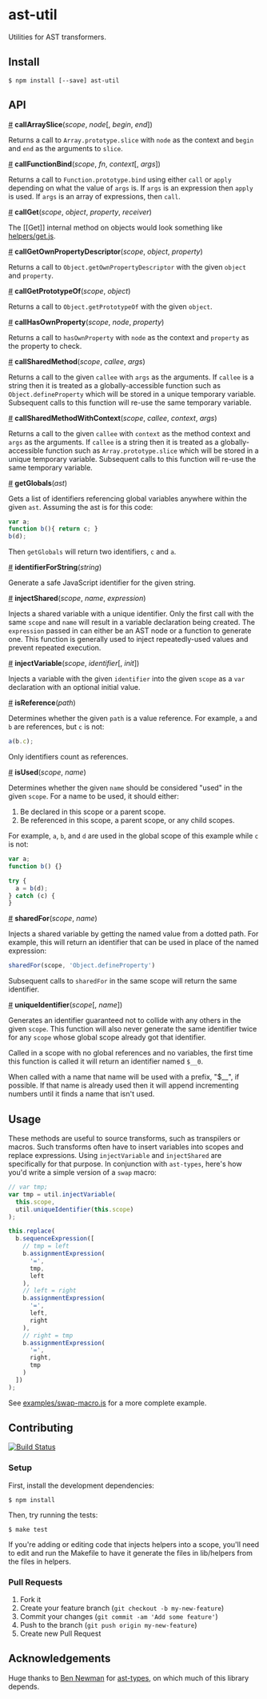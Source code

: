 # ast-util

Utilities for AST transformers.

## Install

```
$ npm install [--save] ast-util
```

## API

<a name="callArraySlice" href="#user-content-callArraySlice">#</a> <b>callArraySlice</b>(<i>scope</i>, <i>node</i>[, <i>begin</i>, <i>end</i>])

Returns a call to `Array.prototype.slice` with `node` as the context and
`begin` and `end` as the arguments to `slice`.


<a name="callFunctionBind" href="#user-content-callFunctionBind">#</a> <b>callFunctionBind</b>(<i>scope</i>, <i>fn</i>, <i>context</i>[, <i>args</i>])

Returns a call to `Function.prototype.bind` using either `call` or `apply`
depending on what the value of `args` is. If `args` is an expression then
`apply` is used. If `args` is an array of expressions, then `call`.


<a name="callGet" href="#user-content-callGet">#</a> <b>callGet</b>(<i>scope</i>, <i>object</i>, <i>property</i>, <i>receiver</i>)

The [[Get]] internal method on objects would look something like
[helpers/get.js](helpers/get.js).


<a name="callGetOwnPropertyDescriptor" href="#user-content-callGetOwnPropertyDescriptor">#</a> <b>callGetOwnPropertyDescriptor</b>(<i>scope</i>, <i>object</i>, <i>property</i>)

Returns a call to `Object.getOwnPropertyDescriptor` with the given `object` and
`property`.


<a name="callGetPrototypeOf" href="#user-content-callGetPrototypeOf">#</a> <b>callGetPrototypeOf</b>(<i>scope</i>, <i>object</i>)

Returns a call to `Object.getPrototypeOf` with the given `object`.


<a name="callHasOwnProperty" href="#user-content-callHasOwnProperty">#</a> <b>callHasOwnProperty</b>(<i>scope</i>, <i>node</i>, <i>property</i>)

Returns a call to `hasOwnProperty` with `node` as the context and `property` as
the property to check.


<a name="callSharedMethod" href="#user-content-callSharedMethod">#</a> <b>callSharedMethod</b>(<i>scope</i>, <i>callee</i>, <i>args</i>)

Returns a call to the given `callee` with `args` as the arguments. If `callee`
is a string then it is treated as a globally-accessible function such as
`Object.defineProperty` which will be stored in a unique temporary variable.
Subsequent calls to this function will re-use the same temporary variable.


<a name="callSharedMethodWithContext" href="#user-content-callSharedMethodWithContext">#</a> <b>callSharedMethodWithContext</b>(<i>scope</i>, <i>callee</i>, <i>context</i>, <i>args</i>)

Returns a call to the given `callee` with `context` as the method context and
`args` as the arguments. If `callee` is a string then it is treated as a
globally-accessible function such as `Array.prototype.slice` which will be
stored in a unique temporary variable. Subsequent calls to this function will
re-use the same temporary variable.


<a name="getGlobals" href="#user-content-getGlobals">#</a> <b>getGlobals</b>(<i>ast</i>)

Gets a list of identifiers referencing global variables anywhere within the
given `ast`. Assuming the ast is for this code:

```js
var a;
function b(){ return c; }
b(d);
```

Then `getGlobals` will return two identifiers, `c` and `a`.


<a name="identifierForString" href="#user-content-identifierForString">#</a> <b>identifierForString</b>(<i>string</i>)

Generate a safe JavaScript identifier for the given string.


<a name="injectShared" href="#user-content-injectShared">#</a> <b>injectShared</b>(<i>scope</i>, <i>name</i>, <i>expression</i>)

Injects a shared variable with a unique identifier. Only the first call with
the same `scope` and `name` will result in a variable declaration being
created. The `expression` passed in can either be an AST node or a function to
generate one. This function is generally used to inject repeatedly-used values
and prevent repeated execution.


<a name="injectVariable" href="#user-content-injectVariable">#</a> <b>injectVariable</b>(<i>scope</i>, <i>identifier</i>[, <i>init</i>])

Injects a variable with the given `identifier` into the given `scope` as a
`var` declaration with an optional initial value.


<a name="isReference" href="#user-content-isReference">#</a> <b>isReference</b>(<i>path</i>)

Determines whether the given `path` is a value reference. For example, `a` and
`b` are references, but `c` is not:

```js
a(b.c);
```

Only identifiers count as references.


<a name="isUsed" href="#user-content-isUsed">#</a> <b>isUsed</b>(<i>scope</i>, <i>name</i>)

Determines whether the given `name` should be considered "used" in the given
`scope`. For a name to be used, it should either:

  1. Be declared in this scope or a parent scope.
  2. Be referenced in this scope, a parent scope, or any child scopes.

For example, `a`, `b`, and `d` are used in the global scope of this example
while `c` is not:

```js
var a;
function b() {}

try {
  a = b(d);
} catch (c) {
}
```


<a name="sharedFor" href="#user-content-sharedFor">#</a> <b>sharedFor</b>(<i>scope</i>, <i>name</i>)

Injects a shared variable by getting the named value from a dotted path. For
example, this will return an identifier that can be used in place of the named
expression:

```js
sharedFor(scope, 'Object.defineProperty')
```

Subsequent calls to `sharedFor` in the same scope will return the same
identifier.


<a name="uniqueIdentifier" href="#user-content-uniqueIdentifier">#</a> <b>uniqueIdentifier</b>(<i>scope</i>[, <i>name</i>])

Generates an identifier guaranteed not to collide with any others in the given
`scope`. This function will also never generate the same identifier twice for
any `scope` whose global scope already got that identifier.

Called in a scope with no global references and no variables, the first time
this function is called it will return an identifier named `$__0`.

When called with a name that name will be used with a prefix, "$\_\_", if
possible. If that name is already used then it will append incrementing numbers
until it finds a name that isn't used.


## Usage

These methods are useful to source transforms, such as transpilers or macros.
Such transforms often have to insert variables into scopes and replace
expressions. Using `injectVariable` and `injectShared` are specifically for
that purpose. In conjunction with `ast-types`, here's how you'd write a simple
version of a `swap` macro:

```js
// var tmp;
var tmp = util.injectVariable(
  this.scope,
  util.uniqueIdentifier(this.scope)
);

this.replace(
  b.sequenceExpression([
    // tmp = left
    b.assignmentExpression(
      '=',
      tmp,
      left
    ),
    // left = right
    b.assignmentExpression(
      '=',
      left,
      right
    ),
    // right = tmp
    b.assignmentExpression(
      '=',
      right,
      tmp
    )
  ])
);
```

See [examples/swap-macro.js](examples/swap-macro.js) for a more complete
example.

## Contributing

[![Build Status](https://travis-ci.org/eventualbuddha/ast-util.png?branch=master)](https://travis-ci.org/eventualbuddha/ast-util)


### Setup

First, install the development dependencies:

```
$ npm install
```

Then, try running the tests:

```
$ make test
```

If you're adding or editing code that injects helpers into a scope, you'll need
to edit and run the Makefile to have it generate the files in lib/helpers from
the files in helpers.


### Pull Requests

1. Fork it
2. Create your feature branch (`git checkout -b my-new-feature`)
3. Commit your changes (`git commit -am 'Add some feature'`)
4. Push to the branch (`git push origin my-new-feature`)
5. Create new Pull Request


## Acknowledgements

Huge thanks to [Ben Newman][benjamn] for [ast-types][ast-types], on which much
of this library depends.

[benjamn]: https://github.com/benjamn
[ast-types]: https://github.com/benjamn/ast-types
